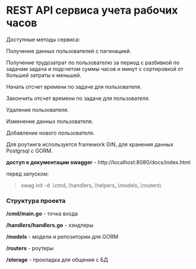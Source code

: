 # REST API сервиса учета рабочих часов

Доступные методы сервиса: 

Получение данных пользователей с пагинацией.

Получение трудозатрат по пользователю за период с разбивкой по задачам задача и подсчетом суммы часов и минут с сортировкой от большей затраты к меньшей.

Начать отсчет времени по задаче для пользователя.

Закончить отсчет времени по задаче для пользователя.

Удаление пользователя.

Изменение данных пользователя.

Добавление нового пользователя.

Для роутинга используется framework GIN, для хранения данных Postgrsql c GORM.

**доступ к документации swagger** - http://localhost:8080/docs/index.html

перед запуском:
>swag init -d .\cmd\,.\handlers\,.\helpers\,.\models\,.\routers\

### Структура проекта

**/cmd/main.go** - точка входа

**/handlers/handlers.go** - хэндлеры 

**/models** - модели и репозитории для GORM 

**/routers** - роутеры

**/storage** - прокладка для общения с БД


